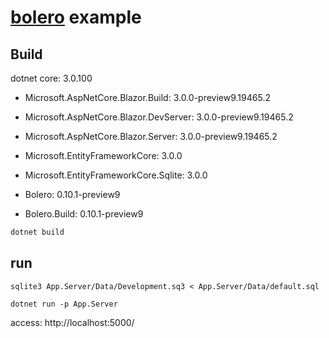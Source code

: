 # [bolero](https://fsbolero.io//) example

## Build

dotnet core: 3.0.100
- Microsoft.AspNetCore.Blazor.Build: 3.0.0-preview9.19465.2
- Microsoft.AspNetCore.Blazor.DevServer: 3.0.0-preview9.19465.2
- Microsoft.AspNetCore.Blazor.Server: 3.0.0-preview9.19465.2
- Microsoft.EntityFrameworkCore: 3.0.0
- Microsoft.EntityFrameworkCore.Sqlite: 3.0.0

- Bolero: 0.10.1-preview9
- Bolero.Build: 0.10.1-preview9

```bash
dotnet build
```

## run

```base
sqlite3 App.Server/Data/Development.sq3 < App.Server/Data/default.sql

dotnet run -p App.Server
```

access: http://localhost:5000/